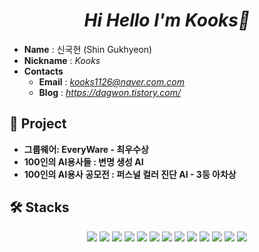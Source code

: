 
<div align='center'> <h1><strong><i>Hi Hello I'm Kooks🌱</i></strong></h1></div>


- **Name** : 신국현 (Shin Gukhyeon)
- **Nickname** : *Kooks*
- **Contacts**
  - **Email** : *kooks1126@naver.com.com*
  - **Blog** : *https://dagwon.tistory.com/*
<!--  - **LinkedIn** : -->
  <!--- **Study** : -->
  
 
## **🤝 Project**
- **그룹웨어: EveryWare - 최우수상**
- **100인의 AI용사들 : 변명 생성 AI**
- **100인의 AI용사 공모전 : 퍼스널 컬러 진단 AI - 3등 아차상**
  
## **🛠️ Stacks**  
<p align="center">
  <img src="https://img.shields.io/badge/Python-3776AB?style=for-the-badge&logo=python&logoColor=white"/>
  <img src="https://img.shields.io/badge/Django-092E20?style=for-the-badge&logo=django&logoColor=white"/>
  
<!--   <img src="https://img.shields.io/badge/Anaconda-44A833?style=for-the-badge&logo=anaconda&logoColor=white"/> -->
  
  <img src="https://img.shields.io/badge/Java-ED8B00?style=for-the-badge&logo=openjdk&logoColor=white"/>
  <img src="https://img.shields.io/badge/Spring-81CC36?style=for-the-badge&logo=spring&logoColor=white"/>
  <img src="https://img.shields.io/badge/Spring Boot-6DB33F?style=for-the-badge&logo=springboot&logoColor=white"/>
  
<!--   <img src="https://img.shields.io/badge/JavaScript-F7DF1E?style=for-the-badge&logo=JavaScript&logoColor=white"/>
  <img src="https://img.shields.io/badge/HTML-E34F26?style=for-the-badge&logo=html5&logoColor=white"/>
  <img src="https://img.shields.io/badge/CSS-1572B6?&style=for-the-badge&logo=css3&logoColor=white"/>
  <img src="https://img.shields.io/badge/jQuery-0769AD?style=for-the-badge&logo=jquery&logoColor=white"/> -->
<!--   <br> -->
  <img src="https://img.shields.io/badge/DBeaver-382923?style=for-the-badge&logo=dbeaver&logoColor=white"/>
  <img src="https://img.shields.io/badge/PostgreSQL-316192?style=for-the-badge&logo=postgresql&logoColor=white"/>
  <img src="https://img.shields.io/badge/Oracle-F80000?style=for-the-badge&logo=oracle&logoColor=white"/>
  
  <img src="https://img.shields.io/badge/Linux-FCC624?style=for-the-badge&logo=linux&logoColor=black"/>
  <img src="https://img.shields.io/badge/CentOS-262577?style=for-the-badge&logo=centos&logoColor=white"/>
  <img src="https://img.shields.io/badge/Jenkins-D24939?style=for-the-badge&logo=jenkins&logoColor=white"/>
  
  <img src="https://img.shields.io/badge/Tomcat-FCC624?style=for-the-badge&logo=apachetomcat&logoColor=white"/>
  <img src="https://img.shields.io/badge/Nginx-009639?style=for-the-badge&logo=nginx&logoColor=white"/>
</p>

<!--
## **🛠️ Study Stacks**  
<p align="center">
   <img src="https://img.shields.io/badge/TensorFlow-FF6F00?style=for-the-badge&logo=tensorflow&logoColor=white"/>
  <img src="https://img.shields.io/badge/Keras-D00000?style=for-the-badge&logo=keras&logoColor=white"/>
  <img src="https://img.shields.io/badge/Redis-DC382D?style=for-the-badge&logo=redis&logoColor=white"/>
  <img src="https://img.shields.io/badge/Gunicorn-499848?style=for-the-badge&logo=gunicorn&logoColor=white"/> 
</p>-->

<!--## **🖥️  Design Stacks**  
<p align="center">
  <img src="https://img.shields.io/badge/Adobe%20after%20affects-CF96FD?style=for-the-badge&logo=Adobe%20after%20effects&logoColor=white"/>
  <img src="https://img.shields.io/badge/Adobe%20Illustrator-FF9A00?style=for-the-badge&logo=adobe%20illustrator&logoColor=white"/>
  <img src="https://img.shields.io/badge/Adobe%20Photoshop-31A8FF?logo=adobephotoshop&logoColor=fff&style=for-the-badge)
![js](https://img.shields.io/badge/Adobe%20Premiere%20Pro-9999FF?style=for-the-badge&logo=Adobe%20Premiere%20Pro&logoColor=white"/>
  <img src="https://img.shields.io/badge/Adobe%20Photoshop-31A8FF?logo=adobephotoshop&logoColor=fff&style=for-the-badge"/>
  <img src="https://img.shields.io/badge/Adobe%20Premiere%20Pro-9999FF?style=for-the-badge&logo=Adobe%20Premiere%20Pro&logoColor=white"/>
</p>-->

<!--
**Kook-s/Kook-s** is a ✨ _special_ ✨ repository because its `README.md` (this file) appears on your GitHub profile.

Here are some ideas to get you started:

- 🔭 I’m currently working on ...
- 🌱 I’m currently learning ...
- 👯 I’m looking to collaborate on ...
- 🤔 I’m looking for help with ...
- 💬 Ask me about ...
- 📫 How to reach me: ...
- 😄 Pronouns: ...
- ⚡ Fun fact: ...
-->

